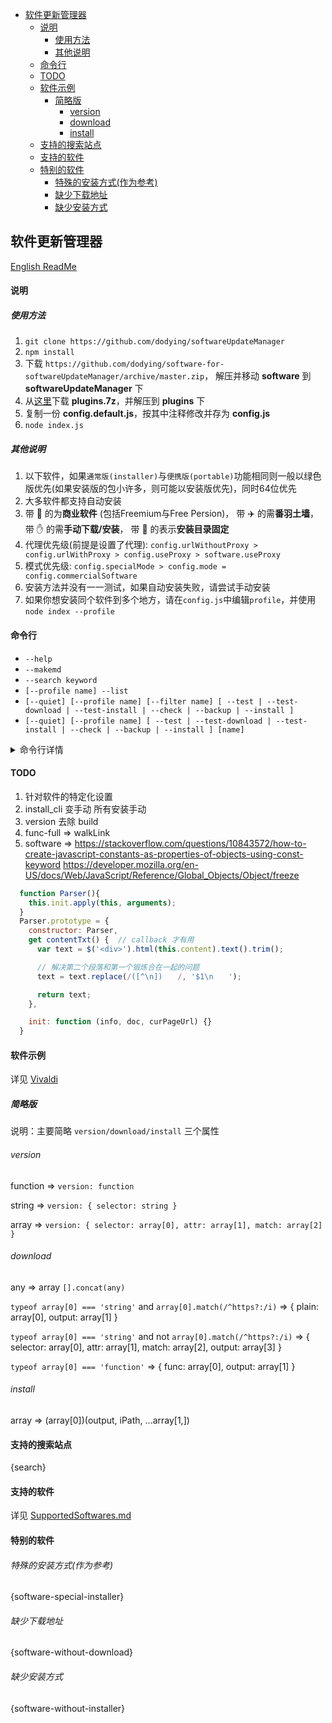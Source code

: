 <!-- TOC -->

- [软件更新管理器](#软件更新管理器)
    - [说明](#说明)
      - [使用方法](#使用方法)
      - [其他说明](#其他说明)
    - [命令行](#命令行)
    - [TODO](#todo)
    - [软件示例](#软件示例)
      - [简略版](#简略版)
        - [version](#version)
        - [download](#download)
        - [install](#install)
    - [支持的搜索站点](#支持的搜索站点)
    - [支持的软件](#支持的软件)
    - [特别的软件](#特别的软件)
        - [特殊的安装方式(作为参考)](#特殊的安装方式作为参考)
        - [缺少下载地址](#缺少下载地址)
        - [缺少安装方式](#缺少安装方式)

<!-- /TOC -->


## 软件更新管理器

[English ReadMe](README_en.md)

#### 说明

##### 使用方法

1. `git clone https://github.com/dodying/softwareUpdateManager`
2. `npm install`
3. 下载 `https://github.com/dodying/software-for-softwareUpdateManager/archive/master.zip`，
  解压并移动 **software** 到 **softwareUpdateManager** 下
4. 从[这里](https://github.com/dodying/softwareUpdateManager/releases/tag/plugins)下载 **plugins.7z**，并解压到 **plugins** 下
5. 复制一份 **config.default.js**，按其中注释修改并存为 **config.js**
6. `node index.js`

##### 其他说明

1. 以下软件，如果`通常版(installer)`与`便携版(portable)`功能相同则一般以绿色版优先(如果安装版的包小许多，则可能以安装版优先)，同时64位优先
2. 大多软件都支持自动安装
3. 带 :money_with_wings: 的为**商业软件** (包括Freemium与Free Persion)， 带 :airplane: 的需**番羽土墙**， 带 :hand: 的需**手动下载/安装**， 带 :pushpin: 的表示**安装目录固定**
4. 代理优先级(前提是设置了代理): `config.urlWithoutProxy > config.urlWithProxy > config.useProxy > software.useProxy`
5. 模式优先级: `config.specialMode > config.mode = config.commercialSoftware`
6. 安装方法并没有一一测试，如果自动安装失败，请尝试手动安装
7. 如果你想安装同个软件到多个地方，请在`config.js`中编辑`profile`，并使用`node index --profile`

#### 命令行

* `--help`
* `--makemd`
* `--search keyword`
* `[--profile name] --list`
* `[--quiet] [--profile name] [--filter name] [ --test | --test-download | --test-install | --check | --backup | --install ]`
* `[--quiet] [--profile name] [ --test | --test-download | --test-install | --check | --backup | --install ] [name]`

<details>
  <summary>命令行详情</summary>

* `node index`

   `node index.js`
    检查并更新所有软件
* `--help`, `-h`

    `node index.js --help`
* `--makemd`, `-md`

    `node index.js --makemd`
    更新`README.md`
* `--search`, `-s`

    `node index.js --search keyword`
    搜索并创建`js`文件
* `--profile`, `-p`

    `node index.js --profile name`
    eg: `node index.js -profile sync`
        ==> 当`config`与`config.profile.sync`中存在相同项时，以`config.profile.sync`优先，同时数据会保存在`data-sync.json`中
* `--list`, `-l`

    `node index.js --list`
    列出`database.json`中的软件及版本
* `--quiet`, `-q`

    `node index.js --quiet`
    所有的提问为false或0(第一项)
* `--filter`, `-f`

    `node index.js --filter name`
    检查并更新匹配的软件(多个匹配条件用`,`相隔) (忽略更新间隔)
* `--test`, `-t`

    `node index.js --test`
    获取网上所有软件的最新版本号 (忽略更新间隔)
* `--test-download`, `-td`

    `node index.js --test-download`
    获取网上所有软件的最新版本号，并下载 (使用 profile test)
* `--test-download`, `-ti`

    `node index.js --test-install`
    获取网上所有软件的最新版本号，并下载安装 (使用 profile test)
* `--check`, `-c`

    `node index.js --check`
    获取网上软件的最新版本号，并写入`database.json` (忽略更新间隔)
    效果: 忽略本地版本
* `--backup`, `-b`

    `node index.js --backup`
    获取网上软件的最新版本，并下载安装包 (忽略更新间隔)
* `--install`, `-i`

    `node index.js --install`
    安装本地最新版本
* `software_name`

    `node index.js 7-Zip AIMP "Google Chrome"`
    检查并更新这些软件(多个软件用`空格`相隔) (忽略更新间隔)
</details>


#### TODO
1. 针对软件的特定化设置
2. install_cli 变手动
  所有安装手动
3. version 去除 build
4. func-full => walkLink
5. software =>
https://stackoverflow.com/questions/10843572/how-to-create-javascript-constants-as-properties-of-objects-using-const-keyword
https://developer.mozilla.org/en-US/docs/Web/JavaScript/Reference/Global_Objects/Object/freeze
```js
  function Parser(){
    this.init.apply(this, arguments);
  }
  Parser.prototype = {
    constructor: Parser,
    get contentTxt() {  // callback 才有用
      var text = $('<div>').html(this.content).text().trim();

      // 解决第二个段落和第一个锻炼合在一起的问题
      text = text.replace(/([^\n])　　/, '$1\n　　');

      return text;
    },

    init: function (info, doc, curPageUrl) {}
  }
```


#### 软件示例

详见 [Vivaldi](software/Vivaldi.js)

##### 简略版

说明：主要简略 `version/download/install` 三个属性

###### version

function => `version: function`

string => `version: { selector: string }`

array => `version: { selector: array[0], attr: array[1], match: array[2] }`

###### download

any => array `[].concat(any)`

`typeof array[0] === 'string'` and `array[0].match(/^https?:/i)` => { plain: array[0], output: array[1] }

`typeof array[0] === 'string'` and not `array[0].match(/^https?:/i)` => { selector: array[0], attr: array[1], match: array[2], output: array[3] }

`typeof array[0] === 'function'` => { func: array[0], output: array[1] }

###### install

array => (array[0])(output, iPath, ...array[1,])


#### 支持的搜索站点

{search}


#### 支持的软件

详见 [SupportedSoftwares.md](SupportedSoftwares.md)

#### 特别的软件

###### 特殊的安装方式(作为参考)

{software-special-installer}

###### 缺少下载地址

{software-without-download}

###### 缺少安装方式

{software-without-installer}
